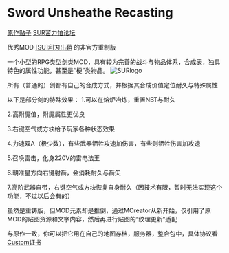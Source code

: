 # Sword Unsheathe Recasting
[原作贴子](https://www.mcbbs.net/thread-787127-1-1.html) 
[SUR苦力怕论坛](https://klpbbs.com/thread-106860-1-1.html)

优秀MOD [[SU]利刃出鞘](https://www.mcmod.cn/class/1335.html) 的非官方重制版

一个小型的RPG类型剑类MOD，具有较为完善的战斗与物品体系，合成表，独具特色的属性功能，甚至是“梗”类物品。
![SURlogo](https://github.com/Golder114514/SwordUnsheatheR/assets/111986159/a126a7ab-8bc4-4273-84ad-aaf825200fb4)

所有（普通的）剑都有自己的合成方式，并根据其合成价值定位耐久与特殊属性

以下是部分剑的特殊效果：
1.可以在熔炉冶炼，重置NBT与耐久

2.高附魔值，附魔属性更优良

3.右键空气或方块给予玩家各种状态效果

4.力速双A（极少数），有些武器牺牲攻速加伤害，有些则牺牲伤害加攻速

5.召唤雷击，化身220V的雷电法王

6.朝准星方向右键射箭，会消耗耐久与箭矢

7.高阶武器自带，右键空气或方块恢复自身耐久（因技术有限，暂时无法实现这个功能，不过以后会有的）

虽然是重铸版，但MOD元素却是推倒，通过MCreator从新开始，仅引用了原MOD的贴图资源和文字内容，然后再进行贴图的“纹理更新”适配

与原作一致，你可以把它用在自己的地图存档，服务器，整合包中，具体协议看[Custom证书](https://github.com/Golder114514/SwordUnsheatheR/blob/1.16.5/LICENSE.md)
